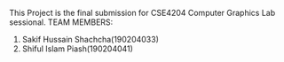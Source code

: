 This Project is the final submission for CSE4204 Computer Graphics Lab sessional.
TEAM MEMBERS:
1. Sakif Hussain Shachcha(190204033)
2. Shiful Islam Piash(190204041)
